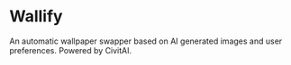 # Wallify
An automatic wallpaper swapper based on AI generated images and user preferences. Powered by CivitAI.
